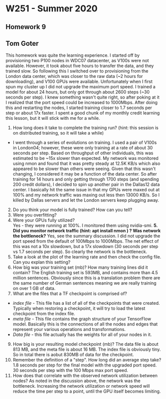 # W251 - Summer 2020
## Homework 9
## Tom Goter

This homework was quite the learning experience. I started off by provisioning two P100 nodes in WDC07 datacenter, as V100s were not available. However, it took about five hours to transfer the data, and they trained slow. So following this I switched over to provisioning from the London data center, which was closer to the raw data (~2 hours for downloading), and V100 GPUs were available. Unfortunately when I first spun my cluster up I did not upgrade the maximum port speed. I trained a model for about 24 hours, but only got through about 2600 steps (~30 seconds per step). I knew something wasn't quite right, so after poking at it I realized that the port speed could be increased to 1000Mbps. After doing this and restarting the nodes, I started training closer to 1.7 seconds per step or about 17x faster. I spent a good chunk of my monthly credit learning this lesson, but it will stick with me for a while.

1. How long does it take to complete the training run? (hint: this session is on distributed training, so it will take a while)
- I went through a series of evolutions on training. I used a pair of V100s in London04; however, these were only training at a rate of about 30 seconds per step. Based on throughput of other individuals, this was estimated to be ~15x slower than expected. My network was monitored using nmon and found that it was pretty steady at 12.5K KB/s which also appeared to be slower than others were seeing. Given that this wasn't changing, I considered it may be a function of the data center. So after training for 14 hours and only getting through 1700 steps (and spending 200 credit dollars), I decided to spin up another pair in the Dallas12 data center. I basically hit the same issue in that my GPUs were maxed out at 100% and my network traffic was maxing out less then 13000 KB/s. So I killed by Dallas servers and let the London servers keep plugging away.




2. Do you think your model is fully trained? How can you tell?
3. Were you overfitting?
4. Were your GPUs fully utilized?  
Yes - they were running at 100%. I monitored them using nvidia-smi.
**5. Did you monitor network traffic (hint: apt install nmon ) ? Was network the bottleneck?**
Yes, see the summary discussion. I did not upgrade the port speed from the default of 100Mbps to 1000Mbps. The net effect of this was not a 10x slowdown, but a 17x slowdown (30 seconds per step vs 1.7 seconds per step). So clearly the network is the bottleneck.
6. Take a look at the plot of the learning rate and then check the config file. Can you explan this setting?
7. How big was your training set (mb)? How many training lines did it contain?
The English training set is 593MB, and contains more than 4.5 million sentences. Obviously since this is a translation problem there are the same number of German sentences meaning we are really training on over 1 GB of data.
8. What are the files that a TF checkpoint is comprised of?
- *index file* - This file has a list of all of the checkpoints that were created. Typically when restoring a checkpoint, it will try to load the latest checkpoint from the index file. 
- *meta file* - This file contains the graph structure of your TensorFlow model. Basically this is the connections of all the nodes and edges that represent your various operations and transformations. 
- *Data file* - this file actually has the weights for all of your nodes in it. 
9. How big is your resulting model checkpoint (mb)?
The data file is about 813 MB, and the meta file is about 16 MB. The index file is obviously tiny. So in total there is aobut 830MB of data for the checkpoint.
10. Remember the definition of a "step". How long did an average step take?
1.8 seconds per step for the final model with the upgraded port speed. 30 seconds per step with the 100 Mbps max port speed.
11. How does that correlate with the observed network utilization between nodes?
As noted in the discussion above, the network was the bottleneck. Increasing the network utilization or network speed will reduce the time per step to a point, until the GPU itself becomes limiting.
